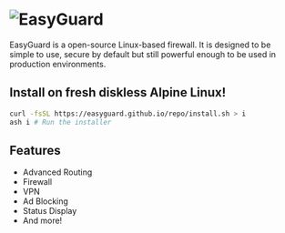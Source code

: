 # ![EasyGuard](https://github.com/user-attachments/assets/97da80ea-cbca-410f-ac46-ad67177d7ce1)

EasyGuard is a open-source Linux-based firewall. It is designed to be simple to use, secure by default but still powerful enough to be used in production environments.

## Install on fresh diskless Alpine Linux!

```sh
curl -fsSL https://easyguard.github.io/repo/install.sh > i
ash i # Run the installer
```

## Features

- Advanced Routing
- Firewall
- VPN
- Ad Blocking
- Status Display
- And more!
